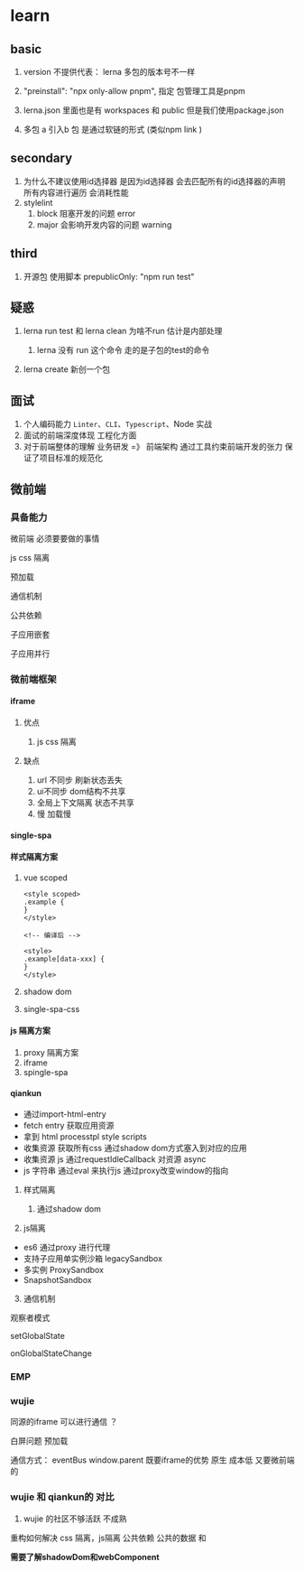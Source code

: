 # learn

## basic

1. version 不提供代表： lerna 多包的版本号不一样
2. "preinstall": "npx only-allow pnpm", 指定 包管理工具是pnpm

3. lerna.json 里面也是有 workspaces 和 public 但是我们使用package.json

4. 多包 a 引入b 包 是通过软链的形式 (类似npm link )

## secondary

1. 为什么不建议使用id选择器 是因为id选择器 会去匹配所有的id选择器的声明 所有内容进行遍历 会消耗性能
2. stylelint
   1. block 阻塞开发的问题 error
   2. major 会影响开发内容的问题 warning

## third

1. 开源包 使用脚本 prepublicOnly: "npm run test"

## 疑惑

1. lerna run test 和 lerna clean 为啥不run 估计是内部处理

   1. lerna 没有 run 这个命令 走的是子包的test的命令

2. lerna create 新创一个包

## 面试

1. 个人编码能力 `Linter`、`CLI`、`Typescript`、Node 实战
2. 面试的前端深度体现 工程化方面
3. 对于前端整体的理解 业务研发 =》 前端架构 通过工具约束前端开发的张力 保证了项目标准的规范化

## 微前端

### 具备能力

微前端 必须要要做的事情

js css 隔离

预加载

通信机制

公共依赖

子应用嵌套

子应用并行

### 微前端框架

#### iframe

1. 优点

   1. js css 隔离

2. 缺点
   1. url 不同步 刷新状态丢失
   2. ui不同步 dom结构不共享
   3. 全局上下文隔离 状态不共享
   4. 慢 加载慢

#### single-spa

#### 样式隔离方案

1. vue scoped

   ```vue
   <style scoped>
   .example {
   }
   </style>

   <!-- 编译后 -->

   <style>
   .example[data-xxx] {
   }
   </style>
   ```

2. shadow dom

3. single-spa-css

#### js 隔离方案

1. proxy 隔离方案
2. iframe
3. spingle-spa

#### qiankun

- 通过import-html-entry
- fetch entry 获取应用资源
- 拿到 html processtpl style scripts
- 收集资源 获取所有css 通过shadow dom方式塞入到对应的应用
- 收集资源 js 通过requestIdleCallback 对资源 async
- js 字符串 通过eval 来执行js 通过proxy改变window的指向

1. 样式隔离

   1. 通过shadow dom

2. js隔离

- es6 通过proxy 进行代理
- 支持子应用单实例沙箱 legacySandbox
- 多实例 ProxySandbox
- SnapshotSandbox

3. 通信机制

观察者模式

setGlobalState

onGlobalStateChange

### EMP

### wujie

同源的iframe 可以进行通信 ？

白屏问题 预加载

通信方式： eventBus window.parent
既要iframe的优势 原生 成本低 又要微前端的

### wujie 和 qiankun的 对比

1. wujie 的社区不够活跃 不成熟

重构如何解决 css 隔离，js隔离 公共依赖 公共的数据 和

**需要了解shadowDom和webComponent**
